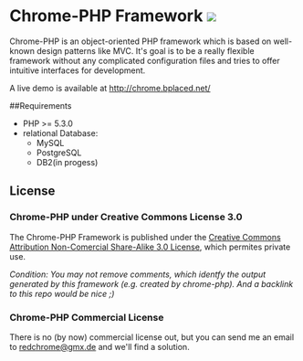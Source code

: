 # Chrome-PHP Framework <img src="https://travis-ci.org/RedChrome/Chrome-PHP.png?branch=master" />


Chrome-PHP is an object-oriented PHP framework which is based on well-known design patterns like MVC. It's goal is to be a really flexible framework without any complicated configuration files and tries to offer intuitive interfaces for development. 

A live demo is available at http://chrome.bplaced.net/

##Requirements
- PHP >= 5.3.0
- relational Database:
  - MySQL
  - PostgreSQL 
  - DB2(in progess)

## License
### Chrome-PHP under Creative Commons License 3.0
The Chrome-PHP Framework is published under the <a href="https://creativecommons.org/licenses/by-nc-sa/3.0/">Creative Commons Attribution Non-Comercial Share-Alike 3.0 License</a>, which permites private use. 

*Condition: You may not remove comments, which identfy the output generated by this framework (e.g. created by chrome-php). And a backlink to this repo would be nice ;)*
### Chrome-PHP Commercial License
There is no (by now) commercial license out, but you can send me an email to redchrome@gmx.de and we'll find a solution.
